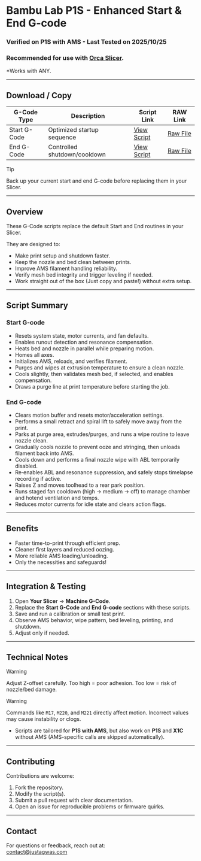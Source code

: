 # Bambu Lab P1S - Enhanced Start & End G-code
### Verified on P1S with AMS - Last Tested on 2025/10/25

### Recommended for use with [Orca Slicer](https://github.com/SoftFever/OrcaSlicer).

*Works with ANY.

---

## Download / Copy

| G-Code Type      | Description                  | Script Link                                                                 | RAW Link                                                                 |
|--------------|------------------------------|-----------------------------------------------------------------------------|--------------------------------------------------------------------------|
| Start G-Code | Optimized startup sequence   | [View Script](https://github.com/Justagwas/P1S-GCODE/blob/main/start%20G-code) | [Raw File](https://github.com/Justagwas/P1S-GCODE/raw/refs/heads/main/start%20G-code) |
| End G-Code   | Controlled shutdown/cooldown | [View Script](https://github.com/Justagwas/P1S-GCODE/blob/main/end%20G-code)   | [Raw File](https://github.com/Justagwas/P1S-GCODE/raw/refs/heads/main/end%20G-code)   |

> [!TIP]  
> Back up your current start and end G-code before replacing them in your Slicer.

---

## Overview

These G-Code scripts replace the default Start and End routines in your Slicer. 

They are designed to:

- Make print setup and shutdown faster.
- Keep the nozzle and bed clean between prints.
- Improve AMS filament handling reliability.
- Verify mesh bed integrity and trigger leveling if needed.
- Work straight out of the box (Just copy and paste!) without extra setup.

---

## Script Summary

### Start G-code
- Resets system state, motor currents, and fan defaults.  
- Enables runout detection and resonance compensation.
- Heats bed and nozzle in parallel while preparing motion.
- Homes all axes.
- Initializes AMS, reloads, and verifies filament.
- Purges and wipes at extrusion temperature to ensure a clean nozzle.
- Cools slightly, then validates mesh bed, if selected, and enables compensation.
- Draws a purge line at print temperature before starting the job.

### End G-code
- Clears motion buffer and resets motor/acceleration settings.
- Performs a small retract and spiral lift to safely move away from the print.
- Parks at purge area, extrudes/purges, and runs a wipe routine to leave nozzle clean.
- Gradually cools nozzle to prevent ooze and stringing, then unloads filament back into AMS.
- Cools down and performs a final nozzle wipe with ABL temporarily disabled.
- Re‑enables ABL and resonance suppression, and safely stops timelapse recording if active.
- Raises Z and moves toolhead to a rear park position.
- Runs staged fan cooldown (high → medium → off) to manage chamber and hotend ventilation and temps.
- Reduces motor currents for idle state and clears action flags.

---

## Benefits

- Faster time-to-print through efficient prep.
- Cleaner first layers and reduced oozing.
- More reliable AMS loading/unloading.
- Only the necessities and safeguards!

---

## Integration & Testing

1. Open **Your Slicer** -> **Machine G-Code**.
2. Replace the **Start G-Code** and **End G-code** sections with these scripts.
3. Save and run a calibration or small test print.
4. Observe AMS behavior, wipe pattern, bed leveling, printing, and shutdown.
5. Adjust only if needed.

---

## Technical Notes

> [!WARNING]  
> Adjust Z-offset carefully. Too high = poor adhesion. Too low = risk of nozzle/bed damage.

> [!WARNING]  
> Commands like `M17`, `M220`, and `M221` directly affect motion. Incorrect values may cause instability or clogs.

- Scripts are tailored for **P1S with AMS**, but also work on **P1S** and **X1C** without AMS (AMS-specific calls are skipped automatically).

---

## Contributing

Contributions are welcome:
1. Fork the repository.
2. Modify the script(s).
3. Submit a pull request with clear documentation.
4. Open an issue for reproducible problems or firmware quirks.

---

## Contact

For questions or feedback, reach out at:  
[contact@justagwas.com](mailto:contact@justagwas.com)

